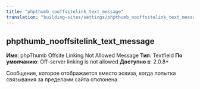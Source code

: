 ```yaml
---
title: "phpthumb_nooffsitelink_text_message"
translation: "building-sites/settings/phpthumb_nooffsitelink_text_message"
---
```


## phpthumb\_nooffsitelink\_text\_message

**Имя**: phpThumb Offsite Linking Not Allowed Message
**Тип**: Textfield
**По умолчанию**: Off-server linking is not allowed
**Доступно в**: 2.0.8+

Сообщение, которое отображается вместо эскиза, когда попытка связывания за пределами сайта отклонена.

